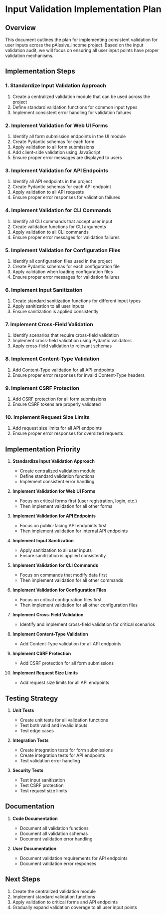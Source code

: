 # Input Validation Implementation Plan

## Overview

This document outlines the plan for implementing consistent validation for user inputs across the pAIssive_income project. Based on the input validation audit, we will focus on ensuring all user input points have proper validation mechanisms.

## Implementation Steps

### 1. Standardize Input Validation Approach

1. Create a centralized validation module that can be used across the project
2. Define standard validation functions for common input types
3. Implement consistent error handling for validation failures

### 2. Implement Validation for Web UI Forms

1. Identify all form submission endpoints in the UI module
2. Create Pydantic schemas for each form
3. Apply validation to all form submissions
4. Add client-side validation using JavaScript
5. Ensure proper error messages are displayed to users

### 3. Implement Validation for API Endpoints

1. Identify all API endpoints in the project
2. Create Pydantic schemas for each API endpoint
3. Apply validation to all API requests
4. Ensure proper error responses for validation failures

### 4. Implement Validation for CLI Commands

1. Identify all CLI commands that accept user input
2. Create validation functions for CLI arguments
3. Apply validation to all CLI commands
4. Ensure proper error messages for validation failures

### 5. Implement Validation for Configuration Files

1. Identify all configuration files used in the project
2. Create Pydantic schemas for each configuration file
3. Apply validation when loading configuration files
4. Ensure proper error messages for validation failures

### 6. Implement Input Sanitization

1. Create standard sanitization functions for different input types
2. Apply sanitization to all user inputs
3. Ensure sanitization is applied consistently

### 7. Implement Cross-Field Validation

1. Identify scenarios that require cross-field validation
2. Implement cross-field validation using Pydantic validators
3. Apply cross-field validation to relevant schemas

### 8. Implement Content-Type Validation

1. Add Content-Type validation for all API endpoints
2. Ensure proper error responses for invalid Content-Type headers

### 9. Implement CSRF Protection

1. Add CSRF protection for all form submissions
2. Ensure CSRF tokens are properly validated

### 10. Implement Request Size Limits

1. Add request size limits for all API endpoints
2. Ensure proper error responses for oversized requests

## Implementation Priority

1. **Standardize Input Validation Approach**
   - Create centralized validation module
   - Define standard validation functions
   - Implement consistent error handling

2. **Implement Validation for Web UI Forms**
   - Focus on critical forms first (user registration, login, etc.)
   - Then implement validation for all other forms

3. **Implement Validation for API Endpoints**
   - Focus on public-facing API endpoints first
   - Then implement validation for internal API endpoints

4. **Implement Input Sanitization**
   - Apply sanitization to all user inputs
   - Ensure sanitization is applied consistently

5. **Implement Validation for CLI Commands**
   - Focus on commands that modify data first
   - Then implement validation for all other commands

6. **Implement Validation for Configuration Files**
   - Focus on critical configuration files first
   - Then implement validation for all other configuration files

7. **Implement Cross-Field Validation**
   - Identify and implement cross-field validation for critical scenarios

8. **Implement Content-Type Validation**
   - Add Content-Type validation for all API endpoints

9. **Implement CSRF Protection**
   - Add CSRF protection for all form submissions

10. **Implement Request Size Limits**
    - Add request size limits for all API endpoints

## Testing Strategy

1. **Unit Tests**
   - Create unit tests for all validation functions
   - Test both valid and invalid inputs
   - Test edge cases

2. **Integration Tests**
   - Create integration tests for form submissions
   - Create integration tests for API endpoints
   - Test validation error handling

3. **Security Tests**
   - Test input sanitization
   - Test CSRF protection
   - Test request size limits

## Documentation

1. **Code Documentation**
   - Document all validation functions
   - Document all validation schemas
   - Document validation error handling

2. **User Documentation**
   - Document validation requirements for API endpoints
   - Document validation error responses

## Next Steps

1. Create the centralized validation module
2. Implement standard validation functions
3. Apply validation to critical forms and API endpoints
4. Gradually expand validation coverage to all user input points

